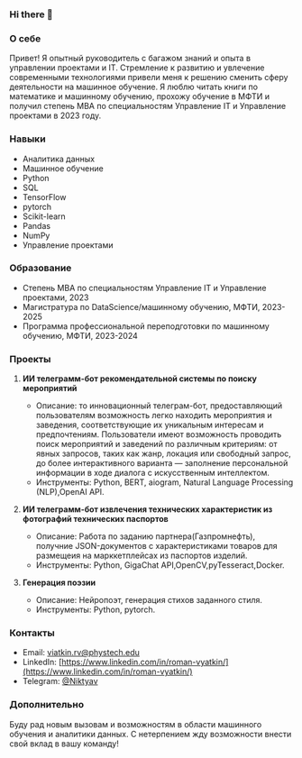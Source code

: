 ### Hi there 👋

### О себе
Привет! Я опытный руководитель с багажом знаний и опыта в управлении проектами и IT. Стремление к развитию и увлечение современными технологиями привели меня к решению сменить сферу деятельности на машинное обучение. Я люблю читать книги по математике и машинному обучению, прохожу обучение в МФТИ и получил степень MBA по специальностям Управление IT и Управление проектами в 2023 году.

### Навыки

- Аналитика данных
- Машинное обучение
- Python
- SQL
- TensorFlow
- pytorch
- Scikit-learn
- Pandas
- NumPy
- Управление проектами

### Образование
- Степень MBA по специальностям Управление IT и Управление проектами, 2023
- Магистратура по DataScience/машинному обучению, МФТИ, 2023-2025
- Программа профессиональной переподготовки по машинному обучению, МФТИ, 2023-2024


### Проекты
1. **ИИ телеграмм-бот рекомендательной системы по поиску мероприятий**
   - Описание: то инновационный телеграм-бот, предоставляющий пользователям возможность легко находить мероприятия и заведения, соответствующие их уникальным интересам и предпочтениям. Пользователи имеют возможность проводить поиск мероприятий и заведений по различным критериям: от явных запросов, таких как жанр, локация или свободный запрос, до более интерактивного варианта — заполнение персональной информации в ходе диалога с искусственным интеллектом.
   - Инструменты: Python, BERT, aiogram,  Natural Language Processing (NLP),OpenAI API.
   
2. **ИИ телеграмм-бот извлечения технических характеристик из фотографий технических паспортов**
   - Описание: Работа по заданию партнера(Газпромнефть), получние  JSON-документов с характеристиками товаров для размещеия на марккетплейсах из паспортов изделий.
   - Инструменты: Python, GigaChat API,OpenCV,pyTesseract,Docker.

3. **Генерация поэзии**
   - Описание: Нейропоэт, генерация стихов заданного стиля.
   - Инструменты: Python, pytorch.

### Контакты
- Email: viatkin.rv@phystech.edu
- LinkedIn: [https://www.linkedin.com/in/roman-vyatkin/](https://www.linkedin.com/in/roman-vyatkin/)
- Telegram: [@Niktyav](https://t.me/Niktyav)

### Дополнительно
Буду рад новым вызовам и возможностям в области машинного обучения и аналитики данных. С нетерпением жду возможности внести свой вклад в вашу команду!



<!--
### Hi there 👋

**Niktyav/Niktyav** is a ✨ _special_ ✨ repository because its `README.md` (this file) appears on your GitHub profile.

Here are some ideas to get you started:

- 🔭 I’m currently working on ...
- 🌱 I’m currently learning ...
- 👯 I’m looking to collaborate on ...
- 🤔 I’m looking for help with ...
- 💬 Ask me about ...
- 📫 How to reach me: ...
- 😄 Pronouns: ...
- ⚡ Fun fact: ...
-->
